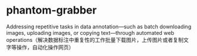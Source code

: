 # phantom-grabber
Addressing repetitive tasks in data annotation—such as batch downloading images, uploading images, or copying text—through automated web operations（解决数据标注中重复性的工作批量下载图片，上传图片或者复制文字等操作，自动化操作网页）
